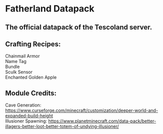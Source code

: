 # Fatherland Datapack
## The official datapack of the Tescoland server.

## Crafting Recipes:<br />
Chainmail Armor<br />
Name Tag<br />
Bundle<br />
Sculk Sensor<br />
Enchanted Golden Apple

## Module Credits:<br />
Cave Generation: https://www.curseforge.com/minecraft/customization/deeper-world-and-expanded-build-height<br />
Illusioner Spawning: https://www.planetminecraft.com/data-pack/better-illagers-better-loot-better-totem-of-undying-illusioner/
